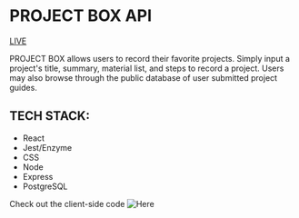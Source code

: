 #   PROJECT BOX API

[LIVE](http://project-box.now.sh)

PROJECT BOX allows users to record their favorite projects. 
Simply input a project's title, summary, material list, and steps to record a project.
Users may also browse through the public database of user submitted project guides.


##  TECH STACK:

*   React
*   Jest/Enzyme
*   CSS
*   Node
*   Express
*   PostgreSQL


Check out the client-side code ![Here](https://github.com/kfuquay/project-box)